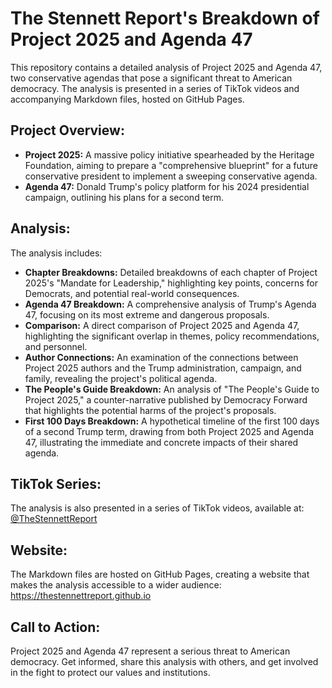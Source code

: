 # The Stennett Report's Breakdown of Project 2025 and Agenda 47

This repository contains a detailed analysis of Project 2025 and Agenda 47, two conservative agendas that pose a significant threat to American democracy. The analysis is presented in a series of TikTok videos and accompanying Markdown files, hosted on GitHub Pages.

## Project Overview:

* **Project 2025:** A massive policy initiative spearheaded by the Heritage Foundation, aiming to prepare a "comprehensive blueprint" for a future conservative president to implement a sweeping conservative agenda.
* **Agenda 47:** Donald Trump's policy platform for his 2024 presidential campaign, outlining his plans for a second term.

## Analysis:

The analysis includes:

* **Chapter Breakdowns:** Detailed breakdowns of each chapter of Project 2025's "Mandate for Leadership," highlighting key points, concerns for Democrats, and potential real-world consequences.
* **Agenda 47 Breakdown:** A comprehensive analysis of Trump's Agenda 47, focusing on its most extreme and dangerous proposals.
* **Comparison:** A direct comparison of Project 2025 and Agenda 47, highlighting the significant overlap in themes, policy recommendations, and personnel.
* **Author Connections:** An examination of the connections between Project 2025 authors and the Trump administration, campaign, and family, revealing the project's political agenda.
* **The People's Guide Breakdown:** An analysis of "The People's Guide to Project 2025," a counter-narrative published by Democracy Forward that highlights the potential harms of the project's proposals.
* **First 100 Days Breakdown:** A hypothetical timeline of the first 100 days of a second Trump term, drawing from both Project 2025 and Agenda 47, illustrating the immediate and concrete impacts of their shared agenda.

## TikTok Series:

The analysis is also presented in a series of TikTok videos, available at: [@TheStennettReport](https://www.tiktok.com/@thestennettreport)

## Website:

The Markdown files are hosted on GitHub Pages, creating a website that makes the analysis accessible to a wider audience: https://thestennettreport.github.io

## Call to Action:

Project 2025 and Agenda 47 represent a serious threat to American democracy. Get informed, share this analysis with others, and get involved in the fight to protect our values and institutions.
